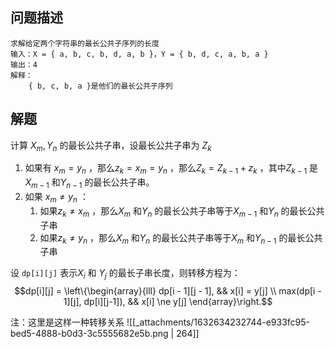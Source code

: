 
## 问题描述
```
求解给定两个字符串的最长公共子序列的长度
输入：X = { a, b, c, b, d, a, b }，Y = { b, d, c, a, b, a }
输出：4
解释：
	{ b, c, b, a }是他们的最长公共子序列
```


## 解题
计算 $X_m, Y_n$  的最长公共子串，设最长公共子串为 $Z_k$  

1. 如果有 $x_m = y_n$ ，那么$z_k = x_m = y_n$ ，那么$Z_k = Z_{k-1} + z_k$ ，其中$Z_{k-1}$ 是 $X_{m-1}$ 和$Y_{n-1}$ 的最长公共子串。
2. 如果 $x_m \ne y_n$ ：
   1. 如果$z_k \ne x_m$ ，那么$X_m$ 和$Y_n$ 的最长公共子串等于$X_{m-1}$ 和$Y_n$ 的最长公共子串
   2. 如果$z_k \ne y_n$ ，那么$X_m$ 和$Y_n$ 的最长公共子串等于$X_{m}$ 和$Y_{n-1}$ 的最长公共子串


设 `dp[i][j]` 表示$X_i$ 和 $Y_j$ 的最长子串长度，则转移方程为：
$$dp[i][j] = 
\left\{\begin{array}{lll}
dp[i - 1][j - 1], && x[i] = y[j] \\
max(dp[i - 1][j], dp[i][j-1]), && x[i] \ne y[j]
\end{array}\right.$$

注：这里是这样一种转移关系
![[_attachments/1632634232744-e933fc95-bed5-4888-b0d3-3c5555682e5b.png | 264]]

